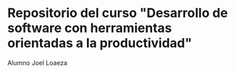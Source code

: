 # Repositorio del curso "Desarrollo de software con herramientas orientadas a la productividad"
Alumno Joel Loaeza
